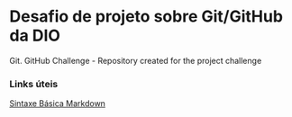 # Desafio de projeto sobre Git/GitHub da DIO 
Git. GitHub Challenge - Repository created for the project challenge 

### Links úteis 
[Sintaxe Básica Markdown](https://www.markdownguide.org/cheat-sheet/)
